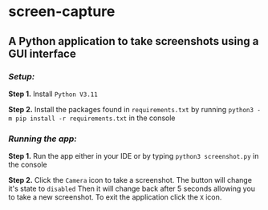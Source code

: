 ﻿# screen-capture
## A Python application to take screenshots using a GUI interface

### ***Setup:***
**Step 1.** Install `Python V3.11`

**Step 2.** Install the packages found in `requirements.txt` by running ```python3 -m pip install -r requirements.txt``` 
in the console

### ***Running the app:*** 

**Step 1.** Run the app either in your IDE or by typing `python3 screenshot.py` in the console

**Step 2.** Click the `Camera` icon to take a screenshot. The button will change it's state to `disabled`
Then it will change back after 5 seconds allowing you to take a new screenshot. To exit the application
click the `X` icon.


